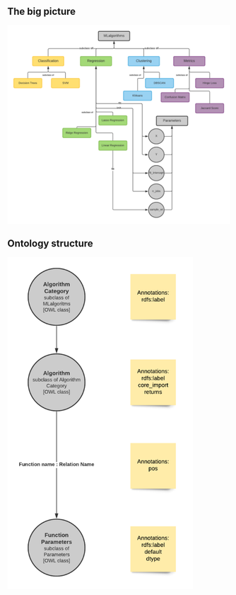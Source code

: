 ## The big picture

![](ontology.png)

## Ontology structure
<img src="ontology_structure.png" height=750/>

